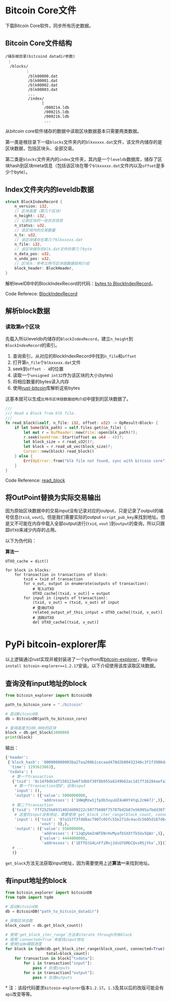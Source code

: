 # Bitcoin Core文件

下载Bitcoin Core软件，同步所有历史数据。

## Bitcoin Core文件结构

```
/储存根目录(bitcoind datadir参数)
 ｜
  /blocks/
         ｜
          /blk00000.dat
          /blk00001.dat
          /blk00002.dat
          /blk00003.dat
          ...
          /index/
                |
                 /000214.ldb
                 /000215.ldb
                 /000216.ldb
                 ...
```

从bitcoin core软件储存的数据中读取区块数据基本只需要两类数据。

第一类是根目录下一级`blocks`文件夹内的`blkxxxxx.dat`文件，该文件内储存的是区块数据，包括区块头、全部交易。

第二类是`blocks`文件夹内的`index`文件夹，其内是一个`leveldb`数据库，储存了区块hash到区块meta信息（包括该区块在哪个`blkxxxxx.dat`文件内以及`offset`是多少个byte）。

## Index文件夹内的leveldb数据

```rust
struct BlockIndexRecord {
    n_version: i32,
  	// 区块高度（第几个区块）
    n_height: i32,
  	// 记录区块的一些状态信息
    n_status: u32,
  	// 该区块内的交易数量
    n_tx: u32,
  	// 该区块储存在第几个blkxxxxx.dat
    n_file: i32,
  	// 该区块储存在blk.dat文件的第几个byte
    n_data_pos: u32,
    n_undo_pos: u32,
  	// 区块头：参考比特币区块链数据结构介绍
    block_header: BlockHeader,
}
```

解析levelDB中的BlockIndexRecord的代码：[bytes to BlockIndexRecord](https://github.com/Congyuwang/Rusty-Bitcoin-Explorer/blob/e75dcee68cc39b01bc6a9cd7040b2538a92cba7a/src/parser/block_index.rs#L134:L168)。

Code Referece: [BlockIndexRecord](https://github.com/Congyuwang/Rusty-Bitcoin-Explorer/blob/e75dcee68cc39b01bc6a9cd7040b2538a92cba7a/src/parser/block_index.rs#L45:L54)

## 解析block数据

### 读取第n个区块

先载入所以leveldb内储存的`BlockIndexRecord`，建立`n_height`到`BlockIndexRecord`的索引。

1. 查询索引，从对应的BlockIndexRecord中找到`n_file`和`offset`
2. 打开第`n_file`个`blkxxxxx.dat`文件
3. seek到`offset - 4`的位置
4. 读取一个`unsigned int32`作为该区块的大小(bytes)
5. 将相应数量的bytes读入内存
6. 使用[rust-bitcoin](https://github.com/rust-bitcoin/rust-bitcoin)库解析这些bytes

这基本就可以生成`比特币区块链数据结构介绍`中提到的区块数据了。

```rust
///
/// Read a Block from blk file.
///
fn read_block(&self, n_file: i32, offset: u32) -> OpResult<Block> {
    if let Some(blk_path) = self.files.get(&n_file) {
        let mut r = BufReader::new(File::open(blk_path)?);
        r.seek(SeekFrom::Start(offset as u64 - 4))?;
        let block_size = r.read_u32()?;
        let block = r.read_u8_vec(block_size)?;
        Cursor::new(block).read_block()
    } else {
        Err(OpError::from("blk file not found, sync with bitcoin core"))
    }
}
```

Code Reference: [read_block](https://github.com/Congyuwang/Rusty-Bitcoin-Explorer/blob/e75dcee68cc39b01bc6a9cd7040b2538a92cba7a/src/parser/blk_file.rs#L28:L41)

## 将OutPoint替换为实际交易输出

因为原始区块数据中的交易input没有记录对应的output，只是记录了output的编号信息(`txid`, `vout`)。但是我们需要实际的output `script_pub_key`来找到地址。但是又不可能在内存中载入全部output进行(`txid`, `vout` )到`output`的查询，所以只跟踪`UTXO`来减少内存的占用。

以下为伪代码：

**算法一**

```pseudocode
UTXO_cache = dict()

for block in blocks:
    for transaction in transactions of block:
        txid = txid of transaction
        for v_out, output in enumerate(outputs of transaction):
          	# 写入UTXO
            UTXO_cache[(txid, v_out)] = output
        for input in (inputs of transaction):
            (txid, v_out) = (txid, v_out) of input
            # 查询UTXO
            related_output_of_this_intput = UTXO_cache[(txid, v_out)]
            # 消耗UTXO
            del UTXO_cache[(txid, v_out)]
```

# PyPi bitcoin-explorer库

以上逻辑通过rust实现并被封装进了一个python库[bitcoin-explorer](https://pypi.org/project/bitcoin-explorer/)，使用`pip install bitcoin-explorer==1.2.17`安装。以下介绍使用该库读取区块数据。

## 查询没有input地址的block

```python
from bitcoin_explorer import BitcoinDB

path_to_bitcoin_core = "./bitcoin"

# 启动BitcoinDB
db = BitcoinDB(path_to_bitcoin_core)

# 查询高度为100_000的区块
block = db.get_block(100000)
print(block)
```

输出：

```python
{'header':
 {'block_hash': '000000000003ba27aa200b1cecaad478d2b00432346c3f1f3986da1afd33e506',
  'time': 1293623863}, 
 'txdata': (
   # 第一个transaction
   {'txid': '8c14f0db3df150123e6f3dbbf30f8b955a8249b62ac1d1ff16284aefa3d06d87', 
    # 第一个transaction挖矿，没有input
    'input': (), 
    'output': ({'value': 5000000000,
                'addresses': ('1HWqMzw1jfpXb3xyuUZ4uWXY4tqL2cW47J',)},)}, 
   # 第二个transaction
   {'txid': 'fff2525b8931402dd09222c50775608f75787bd2b87e56995a7bdd30f79702c4',
    # 这里的input没有地址，需要使用`get_block_iter_range(block_count, connected=True)`来找地址
    'input': ({'txid': '87a157f3fd88ac7907c05fc55e271dc4acdc5605d187d646604ca8c0e9382e03',
               'vout': 0},),
    'output': ({'value': 556000000, 
                'addresses': ('1JqDybm2nWTENrHvMyafbSXXtTk5Uv5QAn',)},
               {'value': 4444000000, 
                'addresses': ('1EYTGtG4LnFfiMvjJdsU7GMGCQvsRSjYhx',)})}, 
   # ... 
   )}
```

`get_block`方法无法获取input地址，因为需要使用上述**算法一**来找到地址。

## 有input地址的block

```python
from bitcoin_explorer import bitcoinDB
from tqdm import tqdm

# 启动BitcoinDB
db = BitcoinDB("path_to_bitcoin_datadir")

# 获取区块总数
block_count = db.get_block_count()

# 使用`get_block_iter_range`方法来iterate through所有block
# 使用`connected=True`来查找input地址
# 使用tqdm跟踪进度
for block in tqdm(db.get_block_iter_range(block_count, connected=True),
                  total=block_count):
    for transaction in block["txdata"]:
        for i in transaction["input"]:
            pass # 处理inputs
        for o in transaction["output"]:
            pass # 处理outputs
```

\* 注：该段代码要求`bitcoin-explorer`版本`1.2.17`。`1.3`及其以后的改版可能会有`api`改变等等。